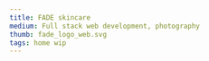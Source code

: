 ```yaml
---
title: FADE skincare
medium: Full stack web development, photography
thumb: fade_logo_web.svg
tags: home wip
---
```

